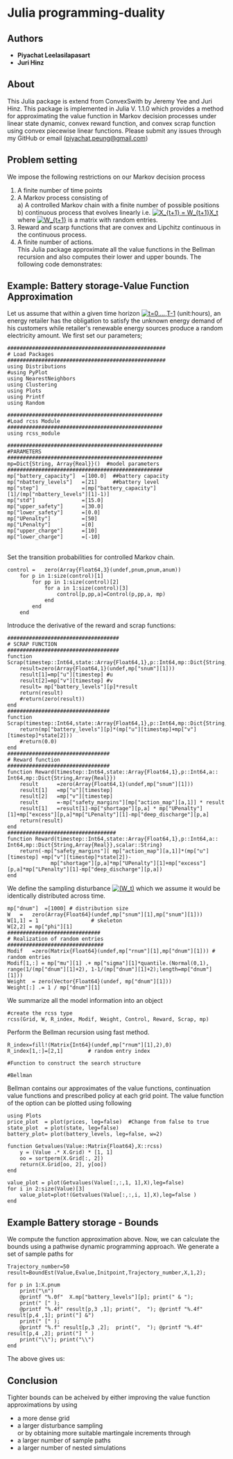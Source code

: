 # Julia programming-duality

## Authors
* **Piyachat Leelasilapasart** 
* **Juri Hinz**

## About
This Julia package is extend from ConvexSwith by Jeremy Yee and Juri Hinz. This package is implemented in Julia V. 1.1.0 which provides 
a method for approximating the value function in Markov decision processes under linear state dynamic, convex reward function, 
and convex scrap function using convex piecewise linear functions. Please submit any issues through my GitHub or email 
(piyachat.peung@gmail.com) 

## Problem setting 
We impose the following restrictions on our Markov decision process
1)	A finite number of time points
2)	A Markov process consisting of 
<br />  a) A controlled Markov chain with a finite number of possible positions 
<br />  b) continuous process that evolves linearly i.e. <a href="https://www.codecogs.com/eqnedit.php?latex=X_{t&plus;1}&space;=&space;W_{t&plus;1}X_t" target="_blank"><img src="https://latex.codecogs.com/gif.latex?X_{t&plus;1}&space;=&space;W_{t&plus;1}X_t" title="X_{t+1} = W_{t+1}X_t" /></a> where <a href="https://www.codecogs.com/eqnedit.php?latex=W_{t&plus;1}" target="_blank"><img src="https://latex.codecogs.com/gif.latex?W_{t&plus;1}" title="W_{t+1}" /></a> is a matrix with random entries.
3)	Reward and scarp functions that are convex and Lipchitz continuous in the continuous process.
4)	A finite number of actions.
<br /> This Julia package approximate all the value functions in the Bellman recursion and also computes their lower and upper bounds. The following code demonstrates:

## Example: Battery storage-Value Function Approximation
Let us assume that within a given time horizon <a href="https://www.codecogs.com/eqnedit.php?latex=t=0,...,T-1" target="_blank"><img src="https://latex.codecogs.com/gif.latex?t=0,...,T-1" title="t=0,...,T-1" /></a>
(unit:hours), an energy retailer has the obligation to satisfy the unknown energy demand of his customers while retailer's renewable 
energy sources produce a random electricity amount. We first set our parameters;

```
###################################################
# Load Packages
###################################################
using Distributions
#using PyPlot
using NearestNeighbors
using Clustering
using Plots
using Printf
using Random

##################################################
#Load rcss Module
##################################################
using rcss_module

##################################################
#PARAMETERS
##################################################
mp=Dict{String, Array{Real}}()  #model parameters
##################################################
mp["battery_capacity"]  =[100.0]  ##battery capacity
mp["nbattery_levels"]   =[21]     ##battery level
mp["step"]              =[mp["battery_capacity"][1]/(mp["nbattery_levels"][1]-1)]
mp["std"]               =[15.0]
mp["upper_safety"]      =[30.0]
mp["lower_safety"]      =[0.0]
mp["UPenalty"]          =[50]
mp["LPenalty"]          =[0]
mp["upper_charge"]      =[10]
mp["lower_charge"]      =[-10]
```
<br /> Set the transition probabilities for controlled Markov chain.
```
control =   zero(Array{Float64,3}(undef,pnum,pnum,anum))
    for p in 1:size(control)[1]
        for pp in 1:size(control)[2]
            for a in 1:size(control)[3]
                control[p,pp,a]=Control(p,pp,a, mp)
            end
        end
    end
```
Introduce the derivative of the reward and scrap functions:

```
####################################
# SCRAP FUNCTION
####################################
function Scrap(timestep::Int64,state::Array{Float64,1},p::Int64,mp::Dict{String,Array{Real}})
    result=zero(Array{Float64,1}(undef,mp["snum"][1]))
    result[1]=mp["u"][timestep] #u
    result[2]=mp["v"][timestep] #v
    result= mp["battery_levels"][p]*result
    return(result)
    #return(zero(result))
end
#################################
function Scrap(timestep::Int64,state::Array{Float64,1},p::Int64,mp::Dict{String,Array{Real}},scalar::String)
    return(mp["battery_levels"][p]*(mp["u"][timestep]+mp["v"][timestep]*state[2]))
    #return(0.0)
end
#################################
# Reward function
#################################
function Reward(timestep::Int64,state::Array{Float64,1},p::Int64,a:: Int64,mp::Dict{String,Array{Real}})
    result      =zero(Array{Float64,1}(undef,mp["snum"][1]))
    result[1]   =mp["u"][timestep]
    result[2]   =mp["v"][timestep]
    result      =-mp["safety_margins"][mp["action_map"][a,1]] * result
    result[1]   =result[1]-mp["shortage"][p,a] * mp["UPenalty"][1]+mp["excess"][p,a]*mp["LPenalty"][1]-mp["deep_discharge"][p,a]
    return(result)
end
###################################
function Reward(timestep::Int64,state::Array{Float64,1},p::Int64,a:: Int64,mp::Dict{String,Array{Real}},scalar::String)
    return(-mp["safety_margins"][ mp["action_map"][a,1]]*(mp["u"][timestep] +mp["v"][timestep]*state[2])-
              mp["shortage"][p,a]*mp["UPenalty"][1]+mp["excess"][p,a]*mp["LPenalty"][1]-mp["deep_discharge"][p,a])
end
```

We define the sampling disturbance <a href="https://www.codecogs.com/eqnedit.php?latex=(W_t)" target="_blank"><img src="https://latex.codecogs.com/gif.latex?(W_t)" title="(W_t)" /></a> which we assume it would be identically distributed across time. 

```
mp["dnum"]  =[1000] # distribution size
W   =   zero(Array{Float64}(undef,mp["snum"][1],mp["snum"][1]))
W[1,1] = 1                 # skeleton
W[2,2] = mp["phi"][1]
##############################
# Realization of random entries
###############################
Modif   =zero(Matrix{Float64}(undef,mp["rnum"][1],mp["dnum"][1])) # random entries
Modif[1,:] = mp["mu"][1] .+ mp["sigma"][1]*quantile.(Normal(0,1), range(1/(mp["dnum"][1]+2), 1-1/(mp["dnum"][1]+2);length=mp["dnum"][1]))
Weight  = zero(Vector{Float64}(undef, mp["dnum"][1]))
Weight[:] .= 1 / mp["dnum"][1]     
```
We summarize all the model information into an object

```
#create the rcss type 
rcss(Grid, W, R_index, Modif, Weight, Control, Reward, Scrap, mp)
```
Perform the Bellman recursion using fast method.

```
R_index=fill!(Matrix{Int64}(undef,mp["rnum"][1],2),0)
R_index[1,:]=[2,1]        # random entry index

#Function to construct the search structure

#Bellman
```
Bellman contains our approximates of the value functions, continuation value functions and prescribed policy at each grid point. The value
function of the option can be plotted using following
```
using Plots
price_plot  = plot(prices, leg=false)  #Change from false to true
state_plot  = plot(state, leg=false)
battery_plot= plot(battery_levels, leg=false, w=2)

function Getvalues(Value::Matrix{Float64},X::rcss)
    y = (Value .* X.Grid) * [1, 1]
    oo = sortperm(X.Grid[:, 2])
    return(X.Grid[oo, 2], y[oo])
end

value_plot = plot(Getvalues(Value[:,:,1, 1],X),leg=false)
for i in 2:size(Value)[3]
    value_plot=plot!(Getvalues(Value[:,:,i, 1],X),leg=false )
end
```
## Example Battery storage - Bounds
We compute the function approximation above. Now, we can calculate the bounds using a pathwise dynamic programming approach. We
generate a set of sample paths for
```
Trajectory_number=50
result=BoundEst(Value,Evalue,Initpoint,Trajectory_number,X,1,2);

for p in 1:X.pnum
    print("\n")
    @printf "%.0f"  X.mp["battery_levels"][p]; print(" & ");
    print(" [" );
    @printf "%.4f" result[p,3 ,1]; print(",  "); @printf "%.4f" result[p,4 ,1]; print("] &")
    print(" [" );
    @printf "%.f" result[p,3 ,2];  print(",  "); @printf "%.4f" result[p,4 ,2]; print("] " )
    print("\\"); print("\\")
end
```
The above gives us:

## Conclusion
Tighter bounds can be acheived by either improving the value function approximations by using
* a more dense grid
* a larger disturbance sampling
<br /> or by obtaining more suitable martingale increments through
* a larger number of sample paths
* a larger number of nested simulations
